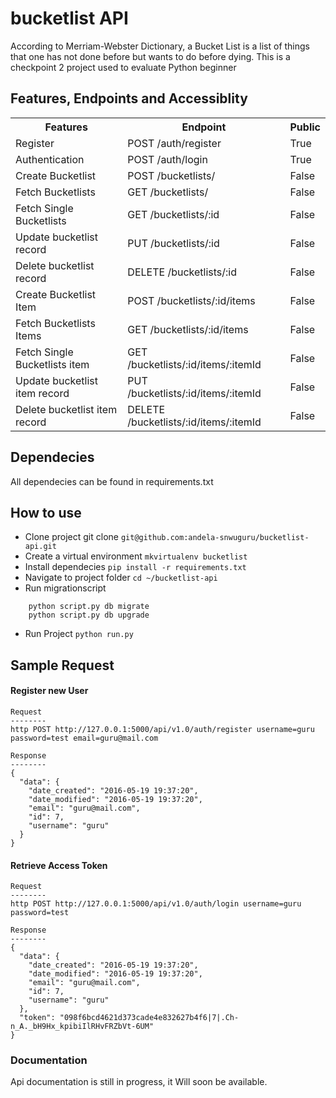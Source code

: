 # bucketlist API
According to Merriam-Webster Dictionary, a Bucket List is a list of things that one has not done before but wants to do before dying.
This is a checkpoint 2 project used to evaluate Python beginner

## Features, Endpoints and Accessiblity
<table>
<tr>
<th> Features </th>
<th> Endpoint</th>
<th> Public</th>
</tr>
<tr>
 <td>Register </td>
 <td>POST /auth/register</td>
 <td> True</td>
</tr>
<tr>
<td>Authentication</td>
<td>POST /auth/login</td>
<td>True</td>
</tr>

<tr>
<td>Create Bucketlist</td>
<td>POST /bucketlists/ </td>
<td>False</td>
</tr>

<tr>
<td>Fetch Bucketlists</td>
<td>GET /bucketlists/ </td>
<td>False</td>
</tr>

<tr>
<td>Fetch Single Bucketlists</td>
<td>GET /bucketlists/:id </td>
<td>False</td>
</tr>

<tr>
<td>Update bucketlist record</td>
<td>PUT /bucketlists/:id </td>
<td>False</td>
</tr>

<tr>
<td>Delete bucketlist record</td>
<td>DELETE /bucketlists/:id </td>
<td>False</td>
</tr>

<tr>
<td>Create Bucketlist Item</td>
<td>POST /bucketlists/:id/items </td>
<td>False</td>
</tr>

<tr>
<td>Fetch Bucketlists Items</td>
<td>GET /bucketlists/:id/items </td>
<td>False</td>
</tr>

<tr>
<td>Fetch Single Bucketlists item</td>
<td>GET /bucketlists/:id/items/:itemId </td>
<td>False</td>
</tr>

<tr>
<td>Update bucketlist item record</td>
<td>PUT /bucketlists/:id/items/:itemId </td>
<td>False</td>
</tr>

<tr>
<td>Delete bucketlist item record</td>
<td>DELETE /bucketlists/:id/items/:itemId </td>
<td>False</td>
</tr>

</table>

## Dependecies
All dependecies can be found in requirements.txt

## How to use
- Clone project git clone `` git@github.com:andela-snwuguru/bucketlist-api.git ``
- Create a virtual environment `` mkvirtualenv bucketlist ``
- Install dependecies `` pip install -r requirements.txt ``
- Navigate to project folder `` cd ~/bucketlist-api ``
- Run migrationscript 
``` 
	python script.py db migrate 
	python script.py db upgrade 
```
- Run Project `` python run.py ``

## Sample Request

#### Register new User
```
Request
--------
http POST http://127.0.0.1:5000/api/v1.0/auth/register username=guru password=test email=guru@mail.com

Response
--------
{
  "data": {
    "date_created": "2016-05-19 19:37:20",
    "date_modified": "2016-05-19 19:37:20",
    "email": "guru@mail.com",
    "id": 7,
    "username": "guru"
  }
}
```

#### Retrieve Access Token
```
Request
--------
http POST http://127.0.0.1:5000/api/v1.0/auth/login username=guru password=test

Response
--------
{
  "data": {
    "date_created": "2016-05-19 19:37:20",
    "date_modified": "2016-05-19 19:37:20",
    "email": "guru@mail.com",
    "id": 7,
    "username": "guru"
  },
  "token": "098f6bcd4621d373cade4e832627b4f6|7|.Ch-n_A._bH9Hx_kpibiIlRHvFRZbVt-6UM"
}

```

### Documentation

Api documentation is still in progress, it Will soon be available.
